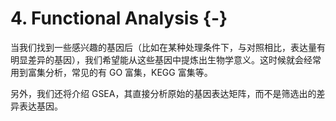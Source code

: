 # 4. Functional Analysis {-}

当我们找到一些感兴趣的基因后（比如在某种处理条件下，与对照相比，表达量有明显差异的基因），我们希望能从这些基因中提炼出生物学意义。这时候就会经常用到富集分析，常见的有 GO 富集，KEGG 富集等。

另外，我们还将介绍 GSEA，其直接分析原始的基因表达矩阵，而不是筛选出的差异表达基因。



